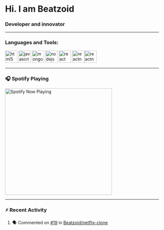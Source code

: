 # Hi. I am Beatzoid

### Developer and innovator

---

### Languages and Tools:

<img src="https://devicons.github.io/devicon/devicon.git/icons/html5/html5-original-wordmark.svg" alt="html5" width="40" height="40"/> <img src="https://devicons.github.io/devicon/devicon.git/icons/javascript/javascript-original.svg" alt="javascript" width="40" height="40"/> <img src="https://devicons.github.io/devicon/devicon.git/icons/mongodb/mongodb-original-wordmark.svg" alt="mongodb" width="40" height="40"/> <img src="https://devicons.github.io/devicon/devicon.git/icons/nodejs/nodejs-original-wordmark.svg" alt="nodejs" width="40" height="40"/> <img src="https://devicons.github.io/devicon/devicon.git/icons/react/react-original-wordmark.svg" alt="react" width="40" height="40"/> <img src="https://reactnative.dev/img/header_logo.svg" alt="reactnative" width="40" height="40"/><img src="https://devicons.github.io/devicon/devicon.git/icons/css3/css3-original-wordmark.svg" alt="reactnative" width="40" height="40"/></p>

---

### 🎧 Spotify Playing

<img src="https://novatorem.beatzoid.vercel.app/api/spotify-playing" alt="Spotify Now Playing" width="350" />

---

### ⚡ Recent Activity

<!--START_SECTION:activity-->

1. 🗣 Commented on [#19](https://github.com/Beatzoid/netflix-clone/issues/19) in [Beatzoid/netflix-clone](https://github.com/Beatzoid/netflix-clone)
 <!--END_SECTION:activity-->
